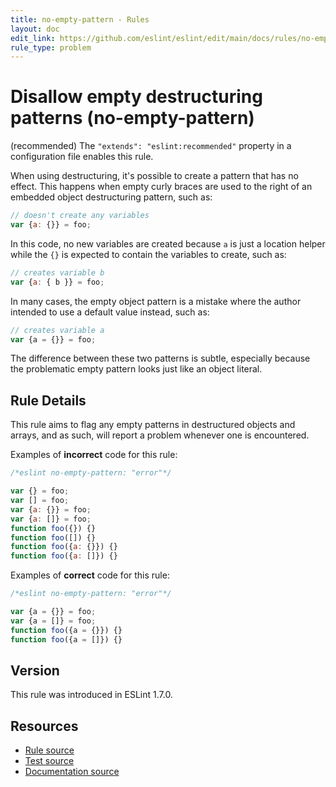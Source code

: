 ```yaml
---
title: no-empty-pattern - Rules
layout: doc
edit_link: https://github.com/eslint/eslint/edit/main/docs/rules/no-empty-pattern.md
rule_type: problem
---
```

<!-- Note: No pull requests accepted for this file. See README.md in the root directory for details. -->

# Disallow empty destructuring patterns (no-empty-pattern)

(recommended) The `"extends": "eslint:recommended"` property in a configuration file enables this rule.

When using destructuring, it's possible to create a pattern that has no effect. This happens when empty curly braces are used to the right of an embedded object destructuring pattern, such as:

```js
// doesn't create any variables
var {a: {}} = foo;
```

In this code, no new variables are created because `a` is just a location helper while the `{}` is expected to contain the variables to create, such as:

```js
// creates variable b
var {a: { b }} = foo;
```

In many cases, the empty object pattern is a mistake where the author intended to use a default value instead, such as:

```js
// creates variable a
var {a = {}} = foo;
```

The difference between these two patterns is subtle, especially because the problematic empty pattern looks just like an object literal.

## Rule Details

This rule aims to flag any empty patterns in destructured objects and arrays, and as such, will report a problem whenever one is encountered.

Examples of **incorrect** code for this rule:

```js
/*eslint no-empty-pattern: "error"*/

var {} = foo;
var [] = foo;
var {a: {}} = foo;
var {a: []} = foo;
function foo({}) {}
function foo([]) {}
function foo({a: {}}) {}
function foo({a: []}) {}
```

Examples of **correct** code for this rule:

```js
/*eslint no-empty-pattern: "error"*/

var {a = {}} = foo;
var {a = []} = foo;
function foo({a = {}}) {}
function foo({a = []}) {}
```

## Version

This rule was introduced in ESLint 1.7.0.

## Resources

* [Rule source](https://github.com/eslint/eslint/tree/HEAD/lib/rules/no-empty-pattern.js)
* [Test source](https://github.com/eslint/eslint/tree/HEAD/tests/lib/rules/no-empty-pattern.js)
* [Documentation source](https://github.com/eslint/eslint/tree/HEAD/docs/rules/no-empty-pattern.md)
